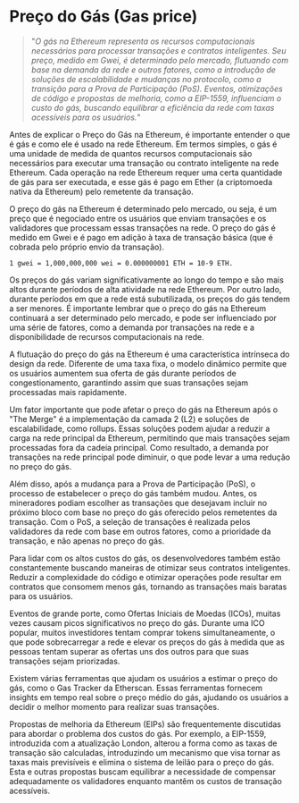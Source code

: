 # Preço do Gás (Gas price)

>"*O gás na Ethereum representa os recursos computacionais necessários para processar transações e contratos inteligentes. Seu preço, medido em Gwei, é determinado pelo mercado, flutuando com base na demanda da rede e outros fatores, como a introdução de soluções de escalabilidade e mudanças no protocolo, como a transição para a Prova de Participação (PoS). Eventos, otimizações de código e propostas de melhoria, como a EIP-1559, influenciam o custo do gás, buscando equilibrar a eficiência da rede com taxas acessíveis para os usuários.*"

Antes de explicar o Preço do Gás na Ethereum, é importante entender o que é gás e como ele é usado na rede Ethereum. Em termos simples, o gás é uma unidade de medida de quantos recursos computacionais são necessários para executar uma transação ou contrato inteligente na rede Ethereum. Cada operação na rede Ethereum requer uma certa quantidade de gás para ser executada, e esse gás é pago em Ether (a criptomoeda nativa da Ethereum) pelo remetente da transação.

O preço do gás na Ethereum é determinado pelo mercado, ou seja, é um preço que é negociado entre os usuários que enviam transações e os validadores que processam essas transações na rede. O preço do gás é medido em Gwei e é pago em adição à taxa de transação básica (que é cobrada pelo próprio envio da transação). 

```
1 gwei = 1,000,000,000 wei = 0.000000001 ETH = 10-9 ETH.
```

Os preços do gás variam significativamente ao longo do tempo e são mais altos durante períodos de alta atividade na rede Ethereum. Por outro lado, durante períodos em que a rede está subutilizada, os preços do gás tendem a ser menores. É importante lembrar que o preço do gás na Ethereum continuará a ser determinado pelo mercado, e pode ser influenciado por uma série de fatores, como a demanda por transações na rede e a disponibilidade de recursos computacionais na rede. 

A flutuação do preço do gás na Ethereum é uma característica intrínseca do design da rede. Diferente de uma taxa fixa, o modelo dinâmico permite que os usuários aumentem sua oferta de gás durante períodos de congestionamento, garantindo assim que suas transações sejam processadas mais rapidamente.

Um fator importante que pode afetar o preço do gás na Ethereum após o "The Merge" é a implementação da camada 2 (L2) e soluções de escalabilidade, como rollups. Essas soluções podem ajudar a reduzir a carga na rede principal da Ethereum, permitindo que mais transações sejam processadas fora da cadeia principal. Como resultado, a demanda por transações na rede principal pode diminuir, o que pode levar a uma redução no preço do gás.

Além disso, após a mudança para a Prova de Participação (PoS), o processo de estabelecer o preço do gás também mudou. Antes, os mineradores podiam escolher as transações que desejavam incluir no próximo bloco com base no preço do gás oferecido pelos remetentes da transação. Com o PoS, a seleção de transações é realizada pelos validadores da rede com base em outros fatores, como a prioridade da transação, e não apenas no preço do gás.

Para lidar com os altos custos do gás, os desenvolvedores também estão constantemente buscando maneiras de otimizar seus contratos inteligentes. Reduzir a complexidade do código e otimizar operações pode resultar em contratos que consomem menos gás, tornando as transações mais baratas para os usuários.

Eventos de grande porte, como Ofertas Iniciais de Moedas (ICOs), muitas vezes causam picos significativos no preço do gás. Durante uma ICO popular, muitos investidores tentam comprar tokens simultaneamente, o que pode sobrecarregar a rede e elevar os preços do gás à medida que as pessoas tentam superar as ofertas uns dos outros para que suas transações sejam priorizadas.

Existem várias ferramentas que ajudam os usuários a estimar o preço do gás, como o Gas Tracker da Etherscan. Essas ferramentas fornecem insights em tempo real sobre o preço médio do gás, ajudando os usuários a decidir o melhor momento para realizar suas transações.

Propostas de melhoria da Ethereum (EIPs) são frequentemente discutidas para abordar o problema dos custos do gás. Por exemplo, a EIP-1559, introduzida com a atualização London, alterou a forma como as taxas de transação são calculadas, introduzindo um mecanismo que visa tornar as taxas mais previsíveis e elimina o sistema de leilão para o preço do gás. Esta e outras propostas buscam equilibrar a necessidade de compensar adequadamente os validadores enquanto mantêm os custos de transação acessíveis.